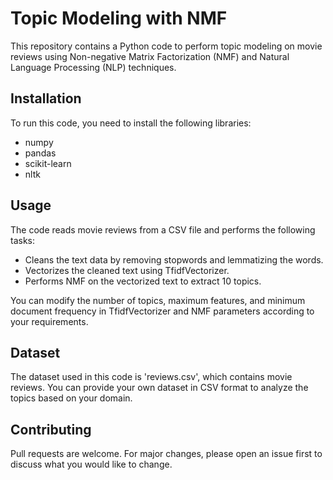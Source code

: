 # Topic Modeling with NMF

This repository contains a Python code to perform topic modeling on movie reviews using Non-negative Matrix Factorization (NMF) and Natural Language Processing (NLP) techniques.

## Installation

To run this code, you need to install the following libraries:
- numpy
- pandas
- scikit-learn
- nltk

## Usage

The code reads movie reviews from a CSV file and performs the following tasks:
- Cleans the text data by removing stopwords and lemmatizing the words.
- Vectorizes the cleaned text using TfidfVectorizer.
- Performs NMF on the vectorized text to extract 10 topics.

You can modify the number of topics, maximum features, and minimum document frequency in TfidfVectorizer and NMF parameters according to your requirements.

## Dataset

The dataset used in this code is 'reviews.csv', which contains movie reviews. You can provide your own dataset in CSV format to analyze the topics based on your domain.

## Contributing

Pull requests are welcome. For major changes, please open an issue first to discuss what you would like to change.
